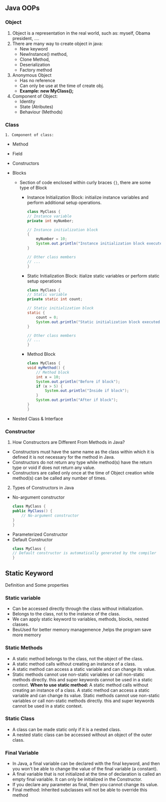 ## Java OOPs

### Object

1. Object is a representation in the real world, such as: myself, Obama president, ....
2. There are many way to create object in java:
   - New keyword
   - NewInstance() method,
   - Clone Method,
   - Deserialization
   - Factory method
3. Anonymous Object
   - Has no reference
   - Can only be use at the time of create obj.
   - **Example: new MyClass();**
4. Component of Object:
   - Identity
   - State (Atributes)
   - Behaviour (Methods)

### Class

    1. Component of class:

- Method
- Field
- Constructors
- Blocks

  - Section of code enclosed within curly braces `{}`, there are some type of Block

    - Instance Initialization Block: initialize instance variables and perform additional setup operations.

      ```Java
      class MyClass {
      // Instance variable
      private int myNumber;

      // Instance initialization block
      {
          myNumber = 10;
          System.out.println("Instance initialization block executed.");
      }

      // Other class members
      // ...
      }

      ```

    - Static Initialization Block: itialize static variables or perform static setup operations

      ```java
      class MyClass {
      // Static variable
      private static int count;

      // Static initialization block
      static {
          count = 0;
          System.out.println("Static initialization block executed.");
      }

      // Other class members
      // ...
      }

      ```

    - Method Block
      ```java
      class MyClass {
      void myMethod() {
          // Method block
          int x = 10;
          System.out.println("Before if block");
          if (x > 5) {
              System.out.println("Inside if block");
          }
          System.out.println("After if block");
      }
      }
      ```

- Nested Class & Interface

### Constructor

1. How Constructors are Different From Methods in Java?

- Constructors must have the same name as the class within which it is defined it is not necessary for the method in Java.
- Constructors do not return any type while method(s) have the return type or void if does not return any value.
- Constructors are called only once at the time of Object creation while method(s) can be called any number of times.

2. Types of Constructors in Java

- No-argument constructor
  ```java
  class MyClass {
  public MyClass() {
      // No-argument constructor
  }
  }
  ```
- Parameterized Constructor
- Default Constructor
  ```java
  class MyClass {
  // Default constructor is automatically generated by the compiler
  }
  ```

## Static Keyword

Definition and Some properties

### Static variable

- Can be accessed directly through the class without initialization.
- Belongs to the class, not to the instance of the class.
- We can apply static keyword to variables, methods, blocks, nested classes.
- BeuUsed for better memory managemence ,helps the program save more memory

### Static Methods

- A static method belongs to the class, not the object of the class.
- A static method calls without creating an instance of a class.
- A static method can access a static variable and can change its value.
- Static methods cannot use non-static variables or call non-static methods directly.
  this and super keywords cannot be used in a static context.
  **When to use static method:**
  A static method calls without creating an instance of a class.
  A static method can access a static variable and can change its value.
  Static methods cannot use non-static variables or call non-static methods directly.
  this and super keywords cannot be used in a static context.

### Static Class

- A class can be made static only if it is a nested class.
- A nested static class can be accessed without an object of the outer class.

### Final Variable

- In Java, a final variable can be declared with the final keyword, and then you won't be able to change the value of the final variable (a constant).
- A final variable that is not initialized at the time of declaration is called an empty final variable. It can only be initialized in the Constructor.
- If you declare any parameter as final, then you cannot change its value.
- Final method: Inherited subclasses will not be able to override this method
